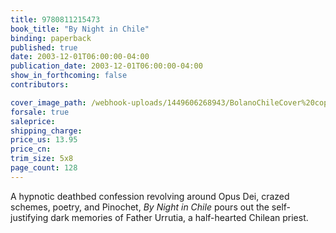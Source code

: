 ```yaml
---
title: 9780811215473
book_title: "By Night in Chile"
binding: paperback
published: true
date: 2003-12-01T06:00:00-04:00
publication_date: 2003-12-01T06:00:00-04:00
show_in_forthcoming: false
contributors:

cover_image_path: /webhook-uploads/1449606268943/BolanoChileCover%20copy.tiff
forsale: true
saleprice:
shipping_charge:
price_us: 13.95
price_cn:
trim_size: 5x8
page_count: 128
---
```

A hypnotic deathbed confession revolving around Opus Dei, crazed schemes, poetry, and Pinochet, _By Night in Chile_ pours out the self-justifying dark memories of Father Urrutia, a half-hearted Chilean priest.


